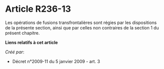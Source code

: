 # Article R236-13

Les opérations de fusions transfrontalières sont régies par les dispositions de  la présente section, ainsi que par celles
non contraires de la section 1 du  présent chapitre.

**Liens relatifs à cet article**

_Créé par_:

  - Décret n°2009-11 du 5 janvier 2009 - art. 3
